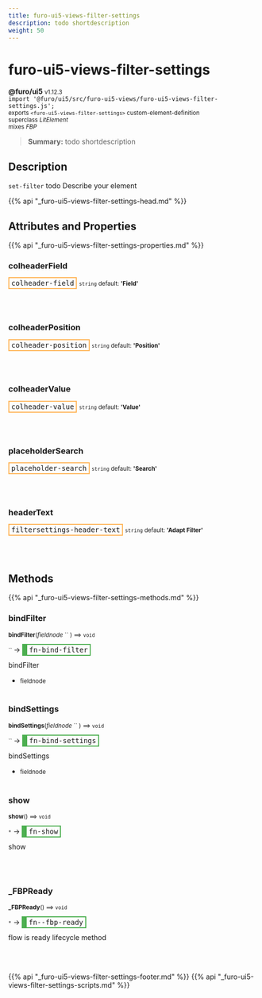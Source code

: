 ```yaml
---
title: furo-ui5-views-filter-settings
description: todo shortdescription
weight: 50
---
```


# furo-ui5-views-filter-settings
**@furo/ui5** <small>v1.12.3</small>
<br>`import '@furo/ui5/src/furo-ui5-views/furo-ui5-views-filter-settings.js';`<small>
<br>exports `<furo-ui5-views-filter-settings>` custom-element-definition
<br>superclass *LitElement*
<br> mixes *FBP*</small>

> **Summary:** todo shortdescription

## Description

`set-filter`
todo Describe your element

{{% api "_furo-ui5-views-filter-settings-head.md" %}}

## Attributes and Properties
{{% api "_furo-ui5-views-filter-settings-properties.md" %}}







### **colheaderField**

<span  style="border-width:2px; border-style: solid;border-color:  rgb(255, 182, 91);font-family:monospace; padding:2px 4px;">colheader-field</span>
<small>`string` default: **&#39;Field&#39;**</small>


<br><br>

### **colheaderPosition**

<span  style="border-width:2px; border-style: solid;border-color:  rgb(255, 182, 91);font-family:monospace; padding:2px 4px;">colheader-position</span>
<small>`string` default: **&#39;Position&#39;**</small>


<br><br>

### **colheaderValue**

<span  style="border-width:2px; border-style: solid;border-color:  rgb(255, 182, 91);font-family:monospace; padding:2px 4px;">colheader-value</span>
<small>`string` default: **&#39;Value&#39;**</small>


<br><br>

### **placeholderSearch**

<span  style="border-width:2px; border-style: solid;border-color:  rgb(255, 182, 91);font-family:monospace; padding:2px 4px;">placeholder-search</span>
<small>`string` default: **&#39;Search&#39;**</small>


<br><br>

### **headerText**

<span  style="border-width:2px; border-style: solid;border-color:  rgb(255, 182, 91);font-family:monospace; padding:2px 4px;">filtersettings-header-text</span>
<small>`string` default: **&#39;Adapt Filter&#39;**</small>


<br><br>

## Methods
{{% api "_furo-ui5-views-filter-settings-methods.md" %}}


### **bindFilter**
<small>**bindFilter**(*fieldnode* `` ) ⟹ `void`</small>

<small>`` </small> →
<span  style="border-width:2px 2px 2px 10px; border-style: solid;border-color:  rgb(76, 175, 80);font-family:monospace; padding:2px 4px;">fn-bind-filter</span>

bindFilter

- <small>fieldnode </small>
<br><br>

### **bindSettings**
<small>**bindSettings**(*fieldnode* `` ) ⟹ `void`</small>

<small>`` </small> →
<span  style="border-width:2px 2px 2px 10px; border-style: solid;border-color:  rgb(76, 175, 80);font-family:monospace; padding:2px 4px;">fn-bind-settings</span>

bindSettings

- <small>fieldnode </small>
<br><br>

### **show**
<small>**show**() ⟹ `void`</small>

<small>`*`</small> →
<span  style="border-width:2px 2px 2px 10px; border-style: solid;border-color:  rgb(76, 175, 80);font-family:monospace; padding:2px 4px;">fn-show</span>

show

<br><br>

### **_FBPReady**
<small>**_FBPReady**() ⟹ `void`</small>

<small>`*`</small> →
<span  style="border-width:2px 2px 2px 10px; border-style: solid;border-color:  rgb(76, 175, 80);font-family:monospace; padding:2px 4px;">fn--fbp-ready</span>

flow is ready lifecycle method

<br><br>









{{% api "_furo-ui5-views-filter-settings-footer.md" %}}
{{% api "_furo-ui5-views-filter-settings-scripts.md" %}}
